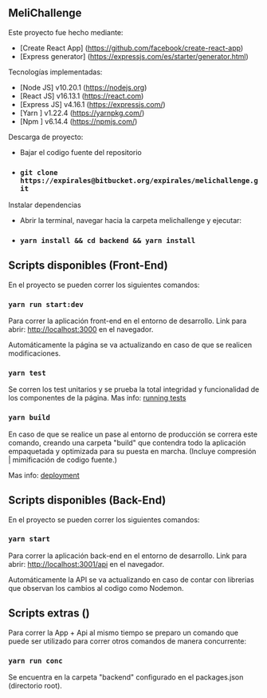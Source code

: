 ## MeliChallenge

Este proyecto fue hecho mediante:

  - [Create React App] (https://github.com/facebook/create-react-app)
  - [Express generator] (https://expressjs.com/es/starter/generator.html)

Tecnologías implementadas:

  - [Node JS] v10.20.1 (https://nodejs.org) 
  - [React JS] v16.13.1 (https://react.com) 
  - [Express JS] v4.16.1 (https://expressjs.com/)
  - [Yarn ] v1.22.4 (https://yarnpkg.com/)
  - [Npm ] v6.14.4 (https://npmjs.com/)

Descarga de proyecto:

  - Bajar el codigo fuente del repositorio
  - ### `git clone https://expirales@bitbucket.org/expirales/melichallenge.git`

Instalar dependencias 

  - Abrir la terminal, navegar hacia la carpeta melichallenge y ejecutar:
  - ### `yarn install && cd backend && yarn install`

## Scripts disponibles (Front-End)

En el proyecto se pueden correr los siguientes comandos:

### `yarn run start:dev`
Para correr la aplicación front-end en el entorno de desarrollo. 
Link para abrir: [http://localhost:3000](http://localhost:3000) en el navegador.

Automáticamente la página se va actualizando en caso de que se realicen modificaciones.

### `yarn test`

Se corren los test unitarios y se prueba la total integridad y funcionalidad de los componentes de la página.
Mas info: [running tests](https://facebook.github.io/create-react-app/docs/running-tests)

### `yarn build`

En caso de que se realice un pase al entorno de producción se correra este comando, creando una carpeta "build" que contendra todo la aplicación empaquetada y optimizada para su puesta en marcha. (Incluye compresión | mimificación de codigo fuente.)

Mas info: [deployment](https://facebook.github.io/create-react-app/docs/deployment) 

## Scripts disponibles (Back-End)

En el proyecto se pueden correr los siguientes comandos:

### `yarn start`
Para correr la aplicación back-end en el entorno de desarrollo.
Link para abrir: [http://localhost:3001/api](http://localhost:3001/api) en el navegador.

Automáticamente la API se va actualizando en caso de contar con librerias que observan los cambios al codigo como Nodemon.

## Scripts extras ()

Para correr la App + Api al mismo tiempo se preparo un comando que puede ser utilizado para correr otros comandos de manera concurrente:

### `yarn run conc`
Se encuentra en la carpeta "backend" configurado en el packages.json (directorio root).
